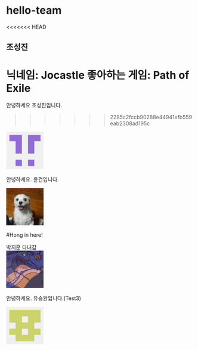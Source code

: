 # hello-team

<<<<<<< HEAD
## 조성진 
닉네임: Jocastle
좋아하는 게임: Path of Exile
=======
안녕하세요 조성진입니다. 

>>>>>>> 2285c2fccb90288e44941efb559eab2308ad195c
<img src ="./Image/Profile_Jocastle.png" width ="100" height="100">

안녕하세요. 윤건입니다.

<img src="./Image/YoonGunProfile.jpg" width = "100" height = "100">

#Hong in here!


박지훈 다녀감  
[<img src="./Image/Profile_Jihoon.png" width = "100" height = "100">](https://github.com/pianoop)

안녕하세요. 유승완입니다.(Test3)

<img src="./Image/Profile_ysw4697.png" width = "100" height = "100">